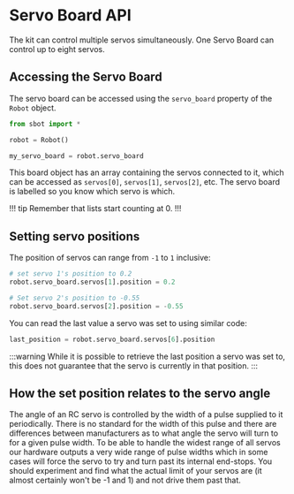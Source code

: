 # Servo Board API

The kit can control multiple servos simultaneously. One Servo Board can
control up to eight servos.

## Accessing the Servo Board

The servo board can be accessed using the `servo_board` property of
the `Robot` object.

```python
from sbot import *

robot = Robot()

my_servo_board = robot.servo_board
```

This board object has an array containing the servos connected to it,
which can be accessed as `servos[0]`, `servos[1]`, `servos[2]`, etc.
The servo board is labelled so you know which servo is which.

!!! tip
Remember that lists start counting at 0.
!!!

## Setting servo positions

The position of servos can range from `-1` to `1` inclusive:

```python
# set servo 1's position to 0.2
robot.servo_board.servos[1].position = 0.2

# Set servo 2's position to -0.55
robot.servo_board.servos[2].position = -0.55
```

You can read the last value a servo was set to using similar code:

```python
last_position = robot.servo_board.servos[6].position
```

:::warning
While it is possible to retrieve the last position a servo was set to, this does not guarantee that the servo is currently in that position.
:::

## How the set position relates to the servo angle

The angle of an RC servo is controlled by the width of a pulse supplied
to it periodically. There is no standard for the width of this pulse and
there are differences between manufacturers as to what angle the servo
will turn to for a given pulse width. To be able to handle the widest
range of all servos our hardware outputs a very wide range of pulse
widths which in some cases will force the servo to try and turn past its
internal end-stops. You should experiment and find what the actual limit
of your servos are (it almost certainly won't be -1 and 1) and not
drive them past that.

